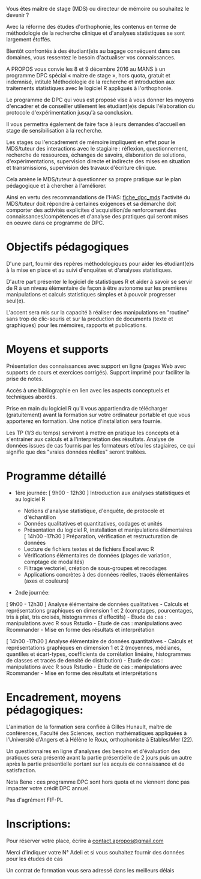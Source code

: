 ﻿---
titre: Méthodologie de la recherche et introduction aux traitements statistiques avec le logiciel R appliqués à l'orthophonie - module 1
axe: formation
ville: Le Mans
departement: 72
animation:
    - Gilles Hunault, maître de conférences, Faculté des Sciences, section mathématiques appliquées à l'Université d'Angers
    - Hélène le Roux, orthophoniste à Etables/Mer (22).
date: 
    - 2016-12-08
    - 2016-12-09
dateAffichage: 8 et 9 décembre 2016
organisateur: organisateur-hl
financement:
    - dpc
afficherInscriptionEtTarif: false
# infos pour les contrats de formation (pdf)
duree: 2 jours en présentiel avec le formateur
datePdf: jeudi 8 décembre et vendredi 9 décembre 2016
horaire: 9h à 17h30
lieu: Le Mans - 72000
effectif: 20
---
Vous êtes maître de stage (MDS) ou directeur de mémoire ou souhaitez le devenir ?
 
Avec la réforme des études d'orthophonie, les contenus en terme de méthodologie de la recherche clinique et d'analyses statistiques se sont largement étoffés.

Bientôt confrontés à des étudiant(e)s au bagage conséquent dans ces domaines, vous ressentez le besoin d'actualiser vos connaissances.

A PROPOS vous convie les 8 et 9 décembre 2016 au MANS à un programme DPC spécial « maitre de stage », hors quota, gratuit et indemnisé, intitulé Méthodologie de la recherche et introduction aux traitements statistiques avec le logiciel R appliqués à l'orthophonie.

Le programme de DPC qui vous est proposé vise à vous donner les moyens d'encadrer et de conseiller utilement les étudiant(e)s depuis l'élaboration du protocole d'expérimentation jusqu'à sa conclusion.

Il vous permettra également de faire face à leurs demandes d'accueil en stage de sensibilisation à la recherche.

Les stages ou l'encadrement de mémoire impliquent en effet pour le MDS/tuteur des interactions avec le stagiaire : réflexion, questionnement, recherche de ressources, échanges de savoirs, élaboration de solutions, d'expérimentations, supervision directe et indirecte des mises en situation et transmissions, supervision des travaux d'écriture clinique.

Cela amène le MDS/tuteur à questionner sa propre pratique sur le plan pédagogique et à chercher à l'améliorer.

Ainsi en vertu des recommandations de l'HAS:
[fiche_dpc_mds](http://www.hassante.fr/portail/upload/docs/application/pdf/2014-06/fiche_dpc_mds_2014-06-24_11-26-39_836.pdf)
l'activité du MDS/tuteur doit répondre à certaines exigences et sa démarche doit comporter des activités explicites d'acquisition/de renforcement des connaissances/compétences et d'analyse des pratiques qui seront mises en oeuvre dans ce programme de DPC.

# Objectifs pédagogiques

D'une part, fournir des repères méthodologiques pour aider les étudiant(e)s à la mise en place et au suivi d'enquêtes et d'analyses statistiques.

D'autre part présenter le logiciel de statistiques R et aider à savoir se servir de R à un niveau élémentaire de façon à être autonome sur les premières manipulations et calculs statistiques simples et à pouvoir progresser seul(e).

L'accent sera mis sur la capacité à réaliser des manipulations en "routine" sans trop de clic-souris et sur la production de documents (texte et graphiques) pour les mémoires, rapports et publications.

# Moyens et supports
 
Présentation des connaissances avec support en ligne (pages Web avec supports de cours et exercices corrigés).
Support imprimé pour faciliter la prise de notes.

Accès à une bibliographie en lien avec les aspects conceptuels et techniques abordés.

Prise en main du logiciel R qu'il vous appartiendra de télécharger (gratuitement) avant la formation sur votre ordinateur portable et que vous apporterez en formation.
Une notice d'installation sera fournie.

Les TP (1/3 du temps) serviront à mettre en pratique les concepts et à s'entrainer aux calculs et à l'interprétation des résultats.
Analyse de données issues de cas fournis par les formateurs et/ou les stagiaires, ce qui signifie que des "vraies données réelles" seront traitées.
 
# Programme détaillé

- 1ère journée:
[ 9h00 - 12h30 ] Introduction aux analyses statistiques et au logiciel R
    - Notions d'analyse statistique, d'enquête, de protocole et d'échantillon
    - Données qualitatives et quantitatives, codages et unités
    - Présentation du logiciel R, installation et manipulations élémentaires
[ 14h00 -17h30 ] Préparation, vérification et restructuration de données
    - Lecture de fichiers textes et de fichiers Excel avec R
    - Vérifications élémentaires de données (plages de variation, comptage de modalités)
    - Filtrage vectoriel, création de sous-groupes et recodages
    - Applications concrètes à des données réelles, tracés élémentaires (axes et couleurs)
 
- 2nde journée: 

[ 9h00 - 12h30 ] Analyse élémentaire de données qualitatives
    - Calculs et représentations graphiques en dimension 1 et 2 (comptages, pourcentages, tris à plat, tris croisés, histogrammes d'effectifs)
    - Etude de cas : manipulations avec R sous Rstudio
    - Etude de cas : manipulations avec Rcommander
    - Mise en forme des résultats et interprétation

[ 14h00 -17h30 ] Analyse élémentaire de données quantitatives
    - Calculs et représentations graphiques en dimension 1 et 2 (moyennes, médianes, quantiles et écart-types, coefficients de corrélation linéaire, histogrammes de classes et tracés de densité de distribution)
    - Etude de cas : manipulations avec R sous Rstudio
    - Etude de cas : manipulations avec Rcommander
    - Mise en forme des résultats et interprétations
 
# Encadrement, moyens pédagogiques:

L'animation de la formation sera confiée à Gilles Hunault, maître de conférences, Faculté des Sciences, section mathématiques appliquées à l'Université d'Angers et à Hélène le Roux, orthophoniste à Etables/Mer (22).

Un questionnaires en ligne d'analyses des besoins et d'évaluation des pratiques sera présenté avant la partie présentielle de 2 jours puis un autre après la partie présentielle portant sur les acquis de connaissance et de satisfaction.
 
Nota Bene : ces programme DPC sont hors quota et ne viennent donc pas impacter votre crédit DPC annuel.

Pas d'agrément FIF-PL
 
# Inscriptions:

Pour réserver votre place, écrire à contact.apropos@gmail.com

Merci d'indiquer votre N° Adeli et si vous souhaitez fournir des données pour les études de cas

Un contrat de formation vous sera adressé dans les meilleurs délais